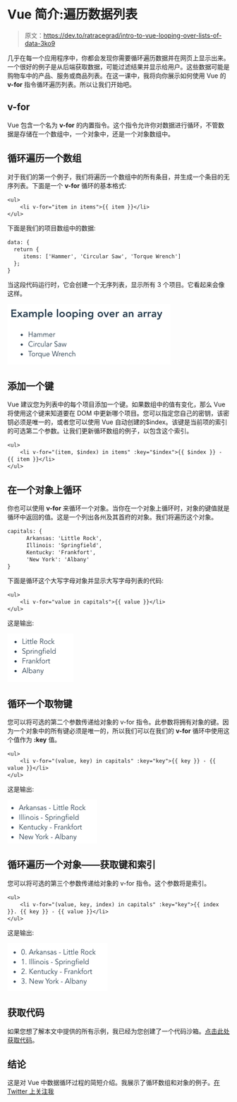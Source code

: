 # Vue 简介:遍历数据列表

> 原文：<https://dev.to/ratracegrad/intro-to-vue-looping-over-lists-of-data-3ko9>

几乎在每一个应用程序中，你都会发现你需要循环遍历数据并在网页上显示出来。一个很好的例子是从后端获取数据，可能过滤结果并显示给用户。这些数据可能是购物车中的产品、服务或商品列表。在这一课中，我将向你展示如何使用 Vue 的 **v-for** 指令循环遍历列表。所以让我们开始吧。

## v-for

Vue 包含一个名为 **v-for** 的内置指令。这个指令允许你对数据进行循环，不管数据是存储在一个数组中，一个对象中，还是一个对象数组中。

## 循环遍历一个数组

对于我们的第一个例子，我们将遍历一个数组中的所有条目，并生成一个条目的无序列表。下面是一个 **v-for** 循环的基本格式:

```
<ul>
    <li v-for="item in items">{{ item }}</li>
</ul> 
```

下面是我们的项目数组中的数据:

```
data: {
  return {
     items: ['Hammer', 'Circular Saw', 'Torque Wrench']
  };
} 
```

当这段代码运行时，它会创建一个无序列表，显示所有 3 个项目。它看起来会像这样。

[![](img/24ea9b42c5db30fca0edafa4f2dba8aa.png)](https://res.cloudinary.com/practicaldev/image/fetch/s--IJGLUn1_--/c_limit%2Cf_auto%2Cfl_progressive%2Cq_auto%2Cw_880/https://res.cloudinary.com/ratracegrad/image/upload/v1563735969/Screen_Shot_2019-07-21_at_3.05.40_PM_tlbywg.png)

## 添加一个键

Vue 建议您为列表中的每个项目添加一个键。如果数组中的值有变化，那么 Vue 将使用这个键来知道要在 DOM 中更新哪个项目。您可以指定您自己的密钥，该密钥必须是唯一的，或者您可以使用 Vue 自动创建的$index。该键是当前项的索引的可选第二个参数。让我们更新循环数组的例子，以包含这个索引。

```
<ul>
    <li v-for="(item, $index) in items" :key="$index">{{ $index }} - {{ item }}</li>
</ul> 
```

## 在一个对象上循环

你也可以使用 **v-for** 来循环一个对象。当你在一个对象上循环时，对象的键值就是循环中返回的值。这是一个列出各州及其首府的对象。我们将遍历这个对象。

```
capitals: {
      Arkansas: 'Little Rock',
      Illinois: 'Springfield',
      Kentucky: 'Frankfort',
      'New York': 'Albany'
} 
```

下面是循环这个大写字母对象并显示大写字母列表的代码:

```
<ul>
    <li v-for="value in capitals">{{ value }}</li>
</ul> 
```

这是输出:

[![](img/49ae463651bbb284443e54497a758f1f.png)](https://res.cloudinary.com/practicaldev/image/fetch/s--GnkbUOb3--/c_limit%2Cf_auto%2Cfl_progressive%2Cq_auto%2Cw_880/https://res.cloudinary.com/ratracegrad/image/upload/v1563741888/Screen_Shot_2019-07-21_at_4.41.37_PM_jizqy6.png)

## 循环一个取物键

您可以将可选的第二个参数传递给对象的 v-for 指令。此参数将拥有对象的键。因为一个对象中的所有键必须是唯一的，所以我们可以在我们的 **v-for** 循环中使用这个值作为 **:key** 值。

```
<ul>
    <li v-for="(value, key) in capitals" :key="key">{{ key }} - {{ value }}</li>
</ul> 
```

这是输出:

[![](img/9f6819032287d419bb3a95756da6b97a.png)](https://res.cloudinary.com/practicaldev/image/fetch/s--OutKyAO4--/c_limit%2Cf_auto%2Cfl_progressive%2Cq_auto%2Cw_880/https://res.cloudinary.com/ratracegrad/image/upload/v1563741910/Screen_Shot_2019-07-21_at_4.41.50_PM_k3zkv0.png)

## 循环遍历一个对象——获取键和索引

您可以将可选的第三个参数传递给对象的 v-for 指令。这个参数将是索引。

```
<ul>
    <li v-for="(value, key, index) in capitals" :key="key">{{ index }}. {{ key }} - {{ value }}</li>
</ul> 
```

这是输出:

[![](img/d62b46ddc2959d4b974694c9fcf1f7e7.png)](https://res.cloudinary.com/practicaldev/image/fetch/s--DZt5R-oy--/c_limit%2Cf_auto%2Cfl_progressive%2Cq_auto%2Cw_880/https://res.cloudinary.com/ratracegrad/image/upload/v1563742510/Screen_Shot_2019-07-21_at_4.54.58_PM_ar2gu8.png)

## 获取代码

如果您想了解本文中提供的所有示例，我已经为您创建了一个代码沙箱。[点击此处获取代码](https://codesandbox.io/s/introtovue-loopingoverlists-6k9wo)。

## 结论

这是对 Vue 中数据循环过程的简短介绍。我展示了循环数组和对象的例子。[在 Twitter 上关注我](https://twitter.com/ratracegrad)